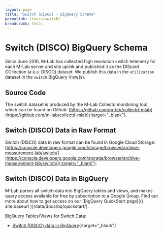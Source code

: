 ```yaml
---
layout: page
title: "Switch (DISCO) - BigQuery Schema"
permalink: /tests/switch/
breadcrumb: tests
---
```


# Switch (DISCO) BigQuery Schema

Since June 2016, M-Lab has collected high resolution switch telemetry for each M-Lab server and site uplink and published it as the DIScard COllection (a.k.a. DISCO) dataset. We publish this data in the `utilization` dataset in the `switch` BigQuery View(s).

## Source Code

The switch dataset is produced by the M-Lab Collectd monitoring tool, which can be found on Github: [https://github.com/m-lab/collectd-mlab](https://github.com/m-lab/collectd-mlab){:target="_blank"}.

## Switch (DISCO) Data in Raw Format

Switch (DISCO) data in raw format can be found in Google Cloud Storage: [https://console.developers.google.com/storage/browser/archive-measurement-lab/switch/](https://console.developers.google.com/storage/browser/archive-measurement-lab/switch/){:target="_blank"}.

## Switch (DISCO) Data in BigQuery

M-Lab parses all switch data into BigQuery tables and views, and makes query access available for free by subscription to a Google Group. Find out more about how to get access on our [BigQuery QuickStart page]({{ site.baseurl }}/data/docs/bq/quickstart/).

BigQuery Tables/Views for Switch Data:

* [Switch \(DISCO\) data in BigQuery](https://console.cloud.google.com/bigquery?project=measurement-lab&p=measurement-lab&d=utilization&t=switch&page=table){:target="_blank"}
